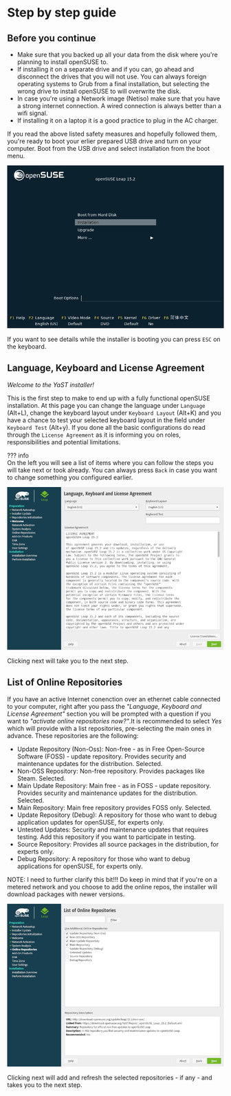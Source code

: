 # Step by step guide
## Before you continue

* Make sure that you backed up all your data from the disk where you're planning to install openSUSE to.
* If installing it on a separate drive and if you can, go ahead and disconnect the drives that you will not use. You can always foreign operating systems to Grub from a final installation, but selecting the wrong drive to install openSUSE to will overwrite the disk.
* In case you're using a Network image (Netiso) make sure that you have a strong internet connection. A wired connection is always better than a wifi signal.
* If installing it on a laptop it is a good practice to plug in the AC charger.

If you read the above listed safety measures and hopefully followed them, you're ready to boot your erlier prepared USB drive and turn on your computer. Boot from the USB drive and select installation from the boot menu.

![Grub menu](image/yast_grub_menu.png)

If you want to see details while the installer is booting you can press `ESC` on the keyboard.

## Language, Keyboard and License Agreement

*Welcome to the YaST installer!*
 
This is the first step to make to end up with a fully functional openSUSE installation. At this page you can change the language under `Language` (Alt+L), change the keyboard layout under `Keyboard Layout` (Alt+K) and you have a chance to test your selected keyboard layout in the field under `Keyboard Test` (Alt+y).
If you done all the basic configurations do read through the `License Agreement` as it is informing you on roles, responsibilities and potential limitations.

??? info   
    On the left you will see a list of items where you can follow the steps you will take next or took already. You can always press `Back` in case you want to change something you configured earlier.

![EULA](image/yast_eula.png)

Clicking next will take you to the next step.

## List of Online Repositories

If you have an active Internet conenction over an ethernet cable connected to your computer, right after you pass the *"Language, Keyboard and License Agreement"* section you will be prompted with a question if you want to *"activate online repositories now?"*.It is recommended to select *Yes* which will provide with a list repositories, pre-selecting the main ones in advance. These repositories are the following:

* Update Repository (Non-Oss): Non-free - as in Free Open-Source Software (FOSS) - update repository. Provides security and maintenance updates for the distribution. Selected.
* Non-OSS Repository: Non-free repository. Provides packages like Steam. Selected.
* Main Update Repository: Main free - as in FOSS - update repository. Provides security and maintenance updates for the distribution. Selected. 
* Main Repository: Main free repository provides FOSS only. Selected.
* Update Repository (Debug): A repository for those who want to debug application updates for openSUSE, for experts only. 
* Untested Updates: Security and maintenance updates that requires testing. Add this repository if you want to participate in testing.
* Source Repository: Provides all source packages in the distribution, for experts only.
* Debug Repository: A repository for those who want to debug applications for openSUSE, for experts only.

NOTE: I need to further clarify this bit!!! Do keep in mind that if you're on a metered network and you choose to add the online repos, the installer will download packages with newer versions. 

![List of Online Repositories](image/yast_repos_list.png)

Clicking next will add and refresh the selected repositories - if any - and takes you to the next step.

